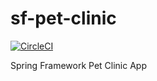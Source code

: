 # sf-pet-clinic

[![CircleCI](https://circleci.com/gh/qiwu7/sf-pet-clinic.svg?style=svg)](https://circleci.com/gh/qiwu7/sf-pet-clinic)

Spring Framework Pet Clinic App
